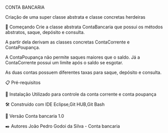 CONTA BANCARIA

Criação de uma super classe abstrata e classe concretas herdeiras

🚀 Começando
Crie a classe abstrata ContaBancaria que possui os métodos abstratos, saque, depósito e consulta.

A partir dela derivam as classes concretas ContaCorrente e ContaPoupança.

A ContaPoupança não permite saques maiores que o saldo. Já a ContaCorrente possui um limite após o saldo se esgotar.

As duas contas possuem diferentes taxas para saque, depósito e consulta.


📋 Pré-requisitos

🔧 Instalação
Utilizado para controle da conta corrente e conta poupança

🛠️ Construído com
IDE Eclipse,Git HUB,Git Bash

📌 Versão
Conta bancaria 1.0

✒️ Autores
João Pedro Godoi da Silva - Conta bancaria 
